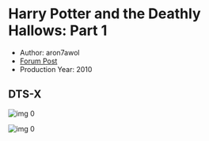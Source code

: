 # Harry Potter and the Deathly Hallows: Part 1

* Author: aron7awol
* [Forum Post](https://www.avsforum.com/threads/bass-eq-for-filtered-movies.2995212/post-56876090)
* Production Year: 2010

## DTS-X

![img 0](https://i.imgur.com/FSWP07M.jpg)

![img 0](https://i.imgur.com/iUXMRyp.jpg)

